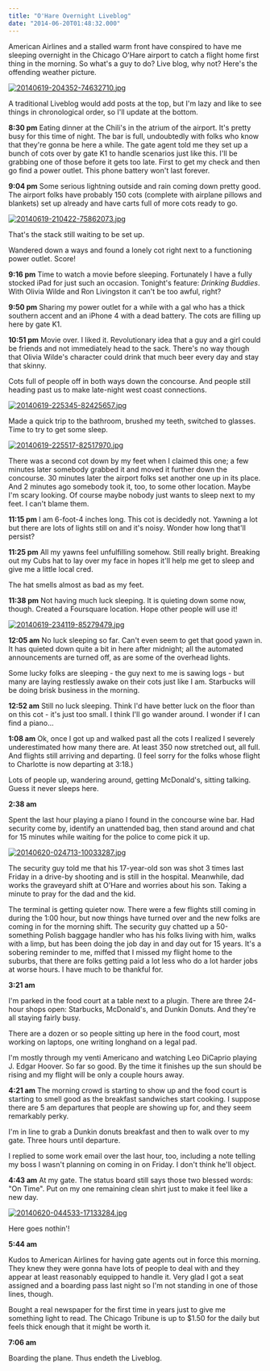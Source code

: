 ```yaml
---
title: "O'Hare Overnight Liveblog"
date: "2014-06-20T01:48:32.000"
---
```


American Airlines and a stalled warm front have conspired to have me sleeping overnight in the Chicago O'Hare airport to catch a flight home first thing in the morning. So what's a guy to do? Live blog, why not? Here's the offending weather picture.

  
  
[![20140619-204352-74632710.jpg](http://chrishubbs.com/wordpress/wp-content/uploads/2014/06/20140619-204352-74632710.jpg)](http://chrishubbs.com/wordpress/wp-content/uploads/2014/06/20140619-204352-74632710.jpg)

A traditional Liveblog would add posts at the top, but I'm lazy and like to see things in chronological order, so I'll update at the bottom.

**8:30 pm** Eating dinner at the Chili's in the atrium of the airport. It's pretty busy for this time of night. The bar is full, undoubtedly with folks who know that they're gonna be here a while. The gate agent told me they set up a bunch of cots over by gate K1 to handle scenarios just like this. I'll be grabbing one of those before it gets too late. First to get my check and then go find a power outlet. This phone battery won't last forever.

**9:04 pm** Some serious lightning outside and rain coming down pretty good. The airport folks have probably 150 cots (complete with airplane pillows and blankets) set up already and have carts full of more cots ready to go.

  
  
[![20140619-210422-75862073.jpg](http://chrishubbs.com/wordpress/wp-content/uploads/2014/06/20140619-210422-75862073.jpg)](http://chrishubbs.com/wordpress/wp-content/uploads/2014/06/20140619-210422-75862073.jpg)

That's the stack still waiting to be set up.

Wandered down a ways and found a lonely cot right next to a functioning power outlet. Score!

**9:16 pm** Time to watch a movie before sleeping. Fortunately I have a fully stocked iPad for just such an occasion. Tonight's feature: _Drinking Buddies_. With Olivia Wilde and Ron Livingston it can't be too awful, right?

**9:50 pm** Sharing my power outlet for a while with a gal who has a thick southern accent and an iPhone 4 with a dead battery. The cots are filling up here by gate K1.

**10:51 pm** Movie over. I liked it. Revolutionary idea that a guy and a girl could be friends and not immediately head to the sack. There's no way though that Olivia Wilde's character could drink that much beer every day and stay that skinny.

Cots full of people off in both ways down the concourse. And people still heading past us to make late-night west coast connections.

  
  
[![20140619-225345-82425657.jpg](http://chrishubbs.com/wordpress/wp-content/uploads/2014/06/20140619-225345-82425657.jpg)](http://chrishubbs.com/wordpress/wp-content/uploads/2014/06/20140619-225345-82425657.jpg)

Made a quick trip to the bathroom, brushed my teeth, switched to glasses. Time to try to get some sleep.

  
  
[![20140619-225517-82517970.jpg](http://chrishubbs.com/wordpress/wp-content/uploads/2014/06/20140619-225517-82517970.jpg)](http://chrishubbs.com/wordpress/wp-content/uploads/2014/06/20140619-225517-82517970.jpg)

There was a second cot down by my feet when I claimed this one; a few minutes later somebody grabbed it and moved it further down the concourse. 30 minutes later the airport folks set another one up in its place. And 2 minutes ago somebody took it, too, to some other location. Maybe I'm scary looking. Of course maybe nobody just wants to sleep next to my feet. I can't blame them.

**11:15 pm** I am 6-foot-4 inches long. This cot is decidedly not. Yawning a lot but there are lots of lights still on and it's noisy. Wonder how long that'll persist?

**11:25 pm** All my yawns feel unfulfilling somehow. Still really bright. Breaking out my Cubs hat to lay over my face in hopes it'll help me get to sleep and give me a little local cred.

The hat smells almost as bad as my feet.

**11:38 pm** Not having much luck sleeping. It is quieting down some now, though. Created a Foursquare location. Hope other people will use it!

  
  
[![20140619-234119-85279479.jpg](http://chrishubbs.com/wordpress/wp-content/uploads/2014/06/20140619-234119-85279479.jpg)](http://chrishubbs.com/wordpress/wp-content/uploads/2014/06/20140619-234119-85279479.jpg)

**12:05 am** No luck sleeping so far. Can't even seem to get that good yawn in. It has quieted down quite a bit in here after midnight; all the automated announcements are turned off, as are some of the overhead lights.

Some lucky folks are sleeping - the guy next to me is sawing logs - but many are laying restlessly awake on their cots just like I am. Starbucks will be doing brisk business in the morning.

**12:52 am** Still no luck sleeping. Think I'd have better luck on the floor than on this cot - it's just too small. I think I'll go wander around. I wonder if I can find a piano...

**1:08 am** Ok, once I got up and walked past all the cots I realized I severely underestimated how many there are. At least 350 now stretched out, all full. And flights still arriving and departing. (I feel sorry for the folks whose flight to Charlotte is now departing at 3:18.)

Lots of people up, wandering around, getting McDonald's, sitting talking. Guess it never sleeps here.

**2:38 am**

Spent the last hour playing a piano I found in the concourse wine bar. Had security come by, identify an unattended bag, then stand around and chat for 15 minutes while waiting for the police to come pick it up.  
  
[![20140620-024713-10033287.jpg](http://chrishubbs.com/wordpress/wp-content/uploads/2014/06/20140620-024713-10033287.jpg)](http://chrishubbs.com/wordpress/wp-content/uploads/2014/06/20140620-024713-10033287.jpg)

The security guy told me that his 17-year-old son was shot 3 times last Friday in a drive-by shooting and is still in the hospital. Meanwhile, dad works the graveyard shift at O'Hare and worries about his son. Taking a minute to pray for the dad and the kid.

The terminal is getting quieter now. There were a few flights still coming in during the 1:00 hour, but now things have turned over and the new folks are coming in for the morning shift. The security guy chatted up a 50-something Polish baggage handler who has his folks living with him, walks with a limp, but has been doing the job day in and day out for 15 years. It's a sobering reminder to me, miffed that I missed my flight home to the suburbs, that there are folks getting paid a lot less who do a lot harder jobs at worse hours. I have much to be thankful for.

**3:21 am**

I'm parked in the food court at a table next to a plugin. There are three 24-hour shops open: Starbucks, McDonald's, and Dunkin Donuts. And they're all staying fairly busy.

There are a dozen or so people sitting up here in the food court, most working on laptops, one writing longhand on a legal pad.

I'm mostly through my venti Americano and watching Leo DiCaprio playing J. Edgar Hoover. So far so good. By the time it finishes up the sun should be rising and my flight will be only a couple hours away.

**4:21 am** The morning crowd is starting to show up and the food court is starting to smell good as the breakfast sandwiches start cooking. I suppose there are 5 am departures that people are showing up for, and they seem remarkably perky.

I'm in line to grab a Dunkin donuts breakfast and then to walk over to my gate. Three hours until departure.

I replied to some work email over the last hour, too, including a note telling my boss I wasn't planning on coming in on Friday. I don't think he'll object.

**4:43 am** At my gate. The status board still says those two blessed words: "On Time". Put on my one remaining clean shirt just to make it feel like a new day.

  
  
[![20140620-044533-17133284.jpg](http://chrishubbs.com/wordpress/wp-content/uploads/2014/06/20140620-044533-17133284.jpg)](http://chrishubbs.com/wordpress/wp-content/uploads/2014/06/20140620-044533-17133284.jpg)

Here goes nothin'!

**5:44 am**

Kudos to American Airlines for having gate agents out in force this morning. They knew they were gonna have lots of people to deal with and they appear at least reasonably equipped to handle it. Very glad I got a seat assigned and a boarding pass last night so I'm not standing in one of those lines, though.

Bought a real newspaper for the first time in years just to give me something light to read. The Chicago Tribune is up to $1.50 for the daily but feels thick enough that it might be worth it.

**7:06 am**

Boarding the plane. Thus endeth the Liveblog.
